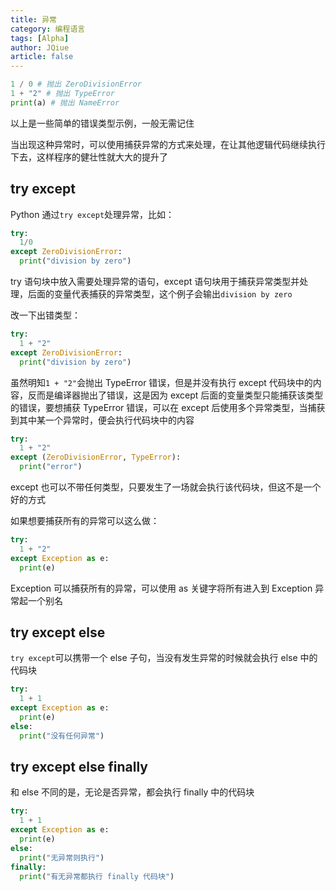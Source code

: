 ```yaml
---
title: 异常
category: 编程语言
tags: [Alpha]
author: JQiue
article: false
---
```


```python
1 / 0 # 抛出 ZeroDivisionError
1 + "2" # 抛出 TypeError
print(a) # 抛出 NameError
```

以上是一些简单的错误类型示例，一般无需记住

当出现这种异常时，可以使用捕获异常的方式来处理，在让其他逻辑代码继续执行下去，这样程序的健壮性就大大的提升了

## try except

Python 通过`try except`处理异常，比如：

```python
try:
  1/0
except ZeroDivisionError:
  print("division by zero")
```

try 语句块中放入需要处理异常的语句，except 语句块用于捕获异常类型并处理，后面的变量代表捕获的异常类型，这个例子会输出`division by zero`

改一下出错类型：

```python
try:
  1 + "2"
except ZeroDivisionError:
  print("division by zero")
```

虽然明知`1 + "2"`会抛出 TypeError 错误，但是并没有执行 except 代码块中的内容，反而是编译器抛出了错误，这是因为 except 后面的变量类型只能捕获该类型的错误，要想捕获 TypeError 错误，可以在 except 后使用多个异常类型，当捕获到其中某一个异常时，便会执行代码块中的内容

```python
try:
  1 + "2"
except (ZeroDivisionError, TypeError):
  print("error")
```

except 也可以不带任何类型，只要发生了一场就会执行该代码块，但这不是一个好的方式

如果想要捕获所有的异常可以这么做：

```python
try:
  1 + "2"
except Exception as e:
  print(e)
```

Exception 可以捕获所有的异常，可以使用 as 关键字将所有进入到 Exception 异常起一个别名

## try except else

`try except`可以携带一个 else 子句，当没有发生异常的时候就会执行 else 中的代码块

```python
try:
  1 + 1
except Exception as e:
  print(e)
else:
  print("没有任何异常")
```

## try except else finally

和 else 不同的是，无论是否异常，都会执行 finally 中的代码块

```python
try:
  1 + 1
except Exception as e:
  print(e)
else:
  print("无异常则执行")
finally:
  print("有无异常都执行 finally 代码块")
```

